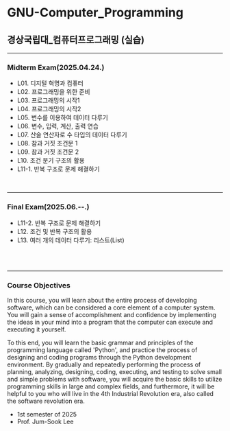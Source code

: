 # GNU-Computer_Programming
## 경상국립대_컴퓨터프로그래밍 (실습)
---
### Midterm Exam(2025.04.24.)
- L01. 디지털 혁명과 컴퓨터
- L02. 프로그래밍을 위한 준비
- L03. 프로그래밍의 시작1
- L04. 프로그래밍의 시작2
- L05. 변수를 이용하여 데이터 다루기
- L06. 변수, 입력, 계산, 출력 연습
- L07. 산술 연산자로 수 타입의 데이터 다루기
- L08. 참과 거짓 조건문 1
- L09. 참과 거짓 조건문 2
- L10. 조건 분기 구조의 활용
- L11-1. 반복 구조로 문제 해결하기

<br>

---
### Final Exam(2025.06.--.)
- L11-2. 반복 구조로 문제 해결하기
- L12. 조건 및 반복 구조의 활용
- L13. 여러 개의 데이터 다루기: 리스트(List)

<br>
<br>

---
### Course Objectives
In this course, you will learn about the entire process of developing software, which can be considered a core element of a computer system. You will gain a sense of accomplishment and confidence by implementing the ideas in your mind into a program that the computer can execute and executing it yourself.

To this end, you will learn the basic grammar and principles of the programming language called 'Python', and practice the process of designing and coding programs through the Python development environment. By gradually and repeatedly performing the process of planning, analyzing, designing, coding, executing, and testing to solve small and simple problems with software, you will acquire the basic skills to utilize programming skills in large and complex fields, and furthermore, it will be helpful to you who will live in the 4th Industrial Revolution era, also called the software revolution era.

- 1st semester of 2025
- Prof. Jum-Sook Lee

